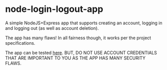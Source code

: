 # node-login-logout-app
A simple NodeJS+Express app that supports creating an account, logging in and logging out (as well as account deletion).

The app has many flaws! In all fairness though, it works per the project specifications.

The app can be tested [here](https://node-login-logout-app.herokuapp.com/). BUT, DO NOT USE ACCOUNT CREDENTIALS THAT ARE IMPORTANT TO YOU AS THE APP HAS MANY SECURITY FLAWS.
